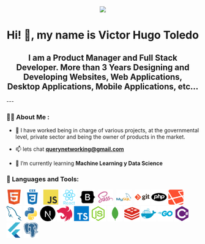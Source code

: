 <div id="header" align="center">
    <img src="https://res.cloudinary.com/ddgxkqi07/image/upload/v1686790864/logo_pymodm.png" width="200" />
    <h1 align="center">Hi! 👋, my name is Victor Hugo Toledo</h1>
    <h2 align="center">I am a Product Manager and Full Stack Developer. More than 3 Years Designing and Developing Websites, Web Applications, Desktop Applications, Mobile Applications, etc...</h3>
</div>
---

### 👨‍💻 About Me :

- 📝 I have worked being in charge of various projects, at the governmental level, private sector and being the owner of products in the market.

- 📫 lets chat **querynetworking@gmail.com**

- 🌱 I’m currently learning **Machine Learning y Data Science**


<div align="left">
    <h3>🔨 Languages and Tools:</h3>
    <div>
        <img src="https://github.com/devicons/devicon/blob/master/icons/html5/html5-original.svg" title="HTML5" alt="HTML" width="40" height="40"/>&nbsp;
        <img src="https://github.com/devicons/devicon/blob/master/icons/css3/css3-plain-wordmark.svg"  title="CSS3" alt="CSS" width="40" height="40"/>&nbsp;
        <img src="https://github.com/devicons/devicon/blob/master/icons/javascript/javascript-original.svg" title="JavaScript" alt="JavaScript" width="40" height="40"/>&nbsp;
        <img src="https://github.com/devicons/devicon/blob/master/icons/react/react-original-wordmark.svg" title="React" alt="React" width="40" height="40"/>&nbsp;
        <img src="https://github.com/devicons/devicon/blob/master/icons/bootstrap/bootstrap-plain.svg" title="Bootstrap" alt="Bootstrap" width="40" height="40"/>&nbsp;
        <img src="https://github.com/devicons/devicon/blob/master/icons/sass/sass-original.svg" title="Sass" alt="Sass" width="40" height="40"/>&nbsp;
        <img src="https://github.com/devicons/devicon/blob/master/icons/mysql/mysql-original-wordmark.svg" title="MySQL"  alt="MySQL" width="40" height="40"/>&nbsp;
        <img src="https://github.com/devicons/devicon/blob/master/icons/git/git-original-wordmark.svg" title="Git" **alt="Git" width="40" height="40"/>
        <img src="https://github.com/devicons/devicon/blob/master/icons/php/php-plain.svg" title="Git" **alt="Git" width="40" height="40"/>
        <img src="https://github.com/devicons/devicon/blob/master/icons/laravel/laravel-plain.svg" title="Git" **alt="Git" width="40" height="40"/>
        <img src="https://github.com/devicons/devicon/blob/master/icons/mysql/mysql-plain.svg" title="Git" **alt="Git" width="40" height="40"/>
        <img src="https://github.com/devicons/devicon/blob/master/icons/python/python-original.svg" title="Git" **alt="Git" width="40" height="40"/>
        <img src="https://github.com/devicons/devicon/blob/master/icons/nextjs/nextjs-original.svg" title="Git" **alt="Git" width="40" height="40"/>
        <img src="https://github.com/devicons/devicon/blob/master/icons/nestjs/nestjs-plain.svg" title="Git" **alt="Git" width="40" height="40"/>
        <img src="https://github.com/devicons/devicon/blob/master/icons/typescript/typescript-plain.svg" title="Git" **alt="Git" width="40" height="40"/>
        <img src="https://github.com/devicons/devicon/blob/master/icons/nodejs/nodejs-plain.svg" title="Git" **alt="Git" width="40" height="40"/>
        <img src="https://github.com/devicons/devicon/blob/master/icons/mongodb/mongodb-plain.svg" title="Git" **alt="Git" width="40" height="40"/>
        <img src="https://github.com/devicons/devicon/blob/master/icons/redis/redis-plain.svg" title="Git" **alt="Git" width="40" height="40"/>
        <img src="https://github.com/devicons/devicon/blob/master/icons/docker/docker-plain.svg" title="Git" **alt="Git" width="40" height="40"/>
        <img src="https://github.com/devicons/devicon/blob/master/icons/go/go-original-wordmark.svg" title="Git" **alt="Git" width="40" height="40"/>
        <img src="https://github.com/devicons/devicon/blob/master/icons/csharp/csharp-plain.svg" title="Git" **alt="Git" width="40" height="40"/>
        <img src="https://github.com/devicons/devicon/blob/master/icons/flutter/flutter-original.svg" title="Git" **alt="Git" width="40" height="40"/>
        <img src="https://github.com/devicons/devicon/blob/master/icons/postgresql/postgresql-plain.svg" title="Git" **alt="Git" width="40" height="40"/>
      </div>
</div>

